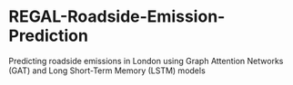 # REGAL-Roadside-Emission-Prediction
Predicting roadside emissions in London using Graph Attention Networks (GAT) and Long Short-Term Memory (LSTM) models
